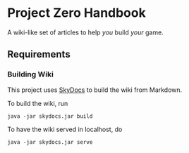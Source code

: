 # Project Zero Handbook

A wiki-like set of articles to help _you_ build _your_ game.

## Requirements

### Building Wiki

This project uses [SkyDocs](https://skydocs.skyost.eu/en/) to build the wiki from Markdown.

To build the wiki, run
```
java -jar skydocs.jar build
```

To have the wiki served in localhost, do
```
java -jar skydocs.jar serve
```